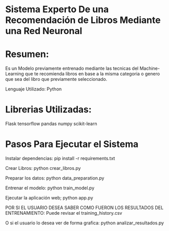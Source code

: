  # Sistema Experto De una Recomendación de Libros Mediante una Red Neuronal

# Resumen: 
Es un Modelo previamente entrenado mediante las tecnicas del Machine-Learning que te recomienda libros en base a la misma categoria o genero que sea del libro que previamente seleccionado.

Lenguaje Utilizado: Python


# Librerias Utilizadas:
Flask
tensorflow
pandas
numpy
scikit-learn


# Pasos Para Ejecutar el Sistema

 Instalar dependencias:
pip install -r requirements.txt

 Crear Libros:
python crear_libros.py

 Preparar los datos:
python data_preparation.py

 Entrenar el modelo:
python train_model.py

 Ejecutar la aplicación web;
python app.py

 POR SI EL USUARIO DESEA SABER COMO FUERON LOS RESULTADOS DEL ENTRENAMIENTO:
Puede revisar el training_history.csv

 O si el usuario lo desea ver de forma grafica:
python analizar_resultados.py